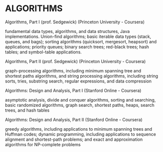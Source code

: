 # ALGORITHMS

Algorithms, Part I (prof. Sedgewick)  (Princeton University - Coursera)

fundamental data types, algorithms, and data structures, Java implementations. Union-find algorithms; basic iterable data types (stack, queues, and bags); sorting algorithms (quicksort, mergesort, heapsort) and applications; priority queues; binary search trees; red-black trees; hash tables; and symbol-table applications.

Algorithms, Part II (prof. Sedgewick) (Princeton University - Coursera)

graph-processing algorithms, including minimum spanning tree and shortest paths algorithms, and string processing algorithms, including string sorts, tries, substring search, regular expressions, and data compression

Algorithms: Design and Analysis, Part I  (Stanford Online - Coursera)

asymptotic analysis, divide and conquer algorithms, sorting and searching, basic randomized algorithms, graph search, shortest paths, heaps, search trees, and hash tables

Algorithms: Design and Analysis, Part II (Stanford Online - Coursera)

greedy algorithms, including applications to minimum spanning trees and Huffman codes; dynamic programming, including applications to sequence alignment and shortest-path problems; and exact and approximation algorithms for NP-complete problems
